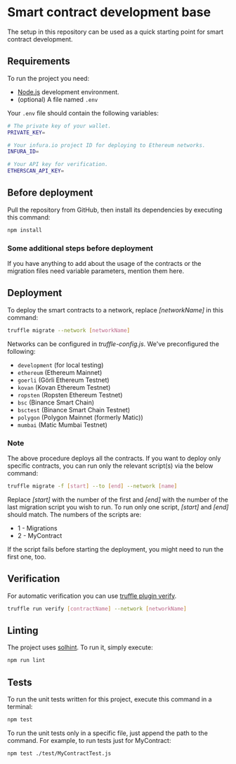 # Smart contract development base

The setup in this repository can be used as a quick starting point for smart contract development.

## Requirements

To run the project you need:

- [Node.js](https://nodejs.org) development environment.
- (optional) A file named `.env`

Your `.env` file should contain the following variables:

```bash
# The private key of your wallet.
PRIVATE_KEY=

# Your infura.io project ID for deploying to Ethereum networks.
INFURA_ID=

# Your API key for verification.
ETHERSCAN_API_KEY=
```

## Before deployment

Pull the repository from GitHub, then install its dependencies by executing this command:

```bash
npm install
```

### Some additional steps before deployment

If you have anything to add about the usage of the contracts or the migration files need variable parameters, mention them here.

## Deployment

To deploy the smart contracts to a network, replace _[networkName]_ in this command:

```bash
truffle migrate --network [networkName]
```

Networks can be configured in _truffle-config.js_. We've preconfigured the following:

- `development` (for local testing)
- `ethereum` (Ethereum Mainnet)
- `goerli` (Görli Ethereum Testnet)
- `kovan` (Kovan Ethereum Testnet)
- `ropsten` (Ropsten Ethereum Testnet)
- `bsc` (Binance Smart Chain)
- `bsctest` (Binance Smart Chain Testnet)
- `polygon` (Polygon Mainnet (formerly Matic))
- `mumbai` (Matic Mumbai Testnet)

### Note

The above procedure deploys all the contracts. If you want to deploy only specific contracts, you can run only the relevant script(s) via the below command:

```bash
truffle migrate -f [start] --to [end] --network [name]
```

Replace _[start]_ with the number of the first and _[end]_ with the number of the last migration script you wish to run. To run only one script, _[start]_ and _[end]_ should match. The numbers of the scripts are:

- 1 - Migrations
- 2 - MyContract

If the script fails before starting the deployment, you might need to run the first one, too.

## Verification

For automatic verification you can use [truffle plugin verify](https://github.com/rkalis/truffle-plugin-verify).

```bash
truffle run verify [contractName] --network [networkName]
```

## Linting

The project uses [solhint](https://github.com/protofire/solhint). To run it, simply execute:

```bash
npm run lint
```

## Tests

To run the unit tests written for this project, execute this command in a terminal:

```bash
npm test
```

To run the unit tests only in a specific file, just append the path to the command. For example, to run tests just for MyContract:

```bash
npm test ./test/MyContractTest.js
```
